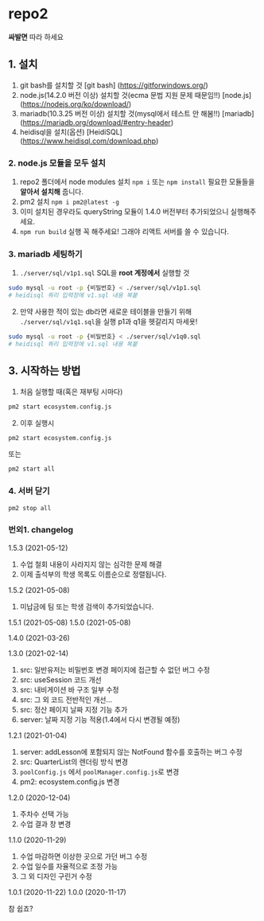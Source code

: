 # repo2
**싸발면**
따라 하세요

## 1. 설치
1. git bash를 설치할 것
[git bash] (https://gitforwindows.org/)
2. node.js(14.2.0 버전 이상) 설치할 것(ecma 문법 지원 문제 때문임!!)
[node.js] (https://nodejs.org/ko/download/)
3. mariadb(10.3.25 버전 이상) 설치할 것(mysql에서 테스트 안 해봄!!)
[mariadb] (https://mariadb.org/download/#entry-header)
4. heidisql을 설치(옵션)
[HeidiSQL] (https://www.heidisql.com/download.php)

### 2. node.js 모듈을 모두 설치
1. repo2 폴더에서 node modules 설치 `npm i` 또는 `npm install` 필요한 모듈들을 **알아서 설치해** 줍니다.
2. pm2 설치 `npm i pm2@latest -g`
3. 이미 설치된 경우라도 queryString 모듈이 1.4.0 버전부터 추가되었으니 실행해주세요.
4. `npm run build` 실행 꼭 해주세요! 그래야 리액트 서버를 쓸 수 있습니다.

### 3. mariadb 세팅하기
1. `./server/sql/v1p1.sql` SQL을 **root 계정에서** 실행할 것
```bash
sudo mysql -u root -p {비밀번호} < ./server/sql/v1p1.sql
# heidisql 쿼리 입력창에 v1.sql 내용 복붙
```
2. 만약 사용한 적이 있는 db라면 새로운 테이블을 만들기 위해 ` ./server/sql/v1q1.sql`을 실행 p1과 q1을 헷갈리지 마세욧!
```bash
sudo mysql -u root -p {비밀번호} < ./server/sql/v1q0.sql
# heidisql 쿼리 입력창에 v1.sql 내용 복붙
```

## 3. 시작하는 방법

1. 처음 실행할 때(혹은 재부팅 시마다)
```bash
pm2 start ecosystem.config.js
```

2. 이후 실행시
```bash
pm2 start ecosystem.config.js
```
또는
```bash
pm2 start all
```

### 4. 서버 닫기
```bash
pm2 stop all
```

### 번외1. changelog
1.5.3 (2021-05-12)
1. 수업 철회 내용이 사라지지 않는 심각한 문제 해결
2. 이제 출석부의 학생 목록도 이름순으로 정렬됩니다.

1.5.2 (2021-05-08)
1. 미납금에 팀 또는 학생 검색이 추가되었습니다.

1.5.1 (2021-05-08)
1.5.0 (2021-05-08)

1.4.0 (2021-03-26)

1.3.0 (2021-02-14)
1. src: 일반유저는 비밀번호 변경 페이지에 접근할 수 없던 버그 수정
2. src: useSession 코드 개선
3. src: 내비게이션 바 구조 일부 수정
4. src: 그 외 코드 전반적인 개선...
5. src: 정산 페이지 날짜 지정 기능 추가
6. server: 날짜 지정 기능 적용(1.4에서 다시 변경될 예정)

1.2.1 (2021-01-04)
1. server: addLesson에 포함되지 않는 NotFound 함수를 호출하는 버그 수정
2. src: QuarterList의 렌더링 방식 변경
3. `poolConfig.js` 에서 `poolManager.config.js`로 변경
4. pm2: ecosystem.config.js 변경

1.2.0 (2020-12-04)
1. 주차수 선택 가능
2. 수업 결과 창 변경

1.1.0 (2020-11-29)
1. 수업 마감하면 이상한 곳으로 가던 버그 수정
2. 수업 일수를 자율적으로 조정 가능
3. 그 외 디자인 구린거 수정

1.0.1 (2020-11-22)
1.0.0 (2020-11-17)

참 쉽죠?
